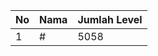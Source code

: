 | No | Nama            | Jumlah Level |
|----|-----------------|--------------|
| 1  | #    |    5058        |

